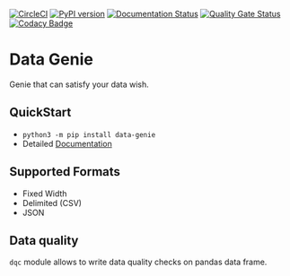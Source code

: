 [![CircleCI](https://circleci.com/gh/mkeshav/data-genie.svg?style=shield)](https://circleci.com/gh/mkeshav/data-genie)
[![PyPI version](https://badge.fury.io/py/data-genie.svg)](https://badge.fury.io/py/data-genie)
[![Documentation Status](https://readthedocs.org/projects/data-genie/badge/?version=latest)](https://data-genie.readthedocs.io/en/latest/?badge=latest)
[![Quality Gate Status](https://sonarcloud.io/api/project_badges/measure?project=mkeshav_data-genie&metric=alert_status)](https://sonarcloud.io/dashboard?id=mkeshav_data-genie)
[![Codacy Badge](https://app.codacy.com/project/badge/Grade/2ed18483f4094f378945727c11eb7ab2)](https://www.codacy.com/gh/mkeshav/data-genie/dashboard?utm_source=github.com&amp;utm_medium=referral&amp;utm_content=mkeshav/data-genie&amp;utm_campaign=Badge_Grade)

# Data Genie

Genie that can satisfy your data wish.

## QuickStart

- `python3 -m pip install data-genie`
- Detailed [Documentation](https://data-genie.readthedocs.io)

## Supported Formats

- Fixed Width
- Delimited (CSV)
- JSON

## Data quality

`dqc` module allows to write data quality checks on pandas data frame.
